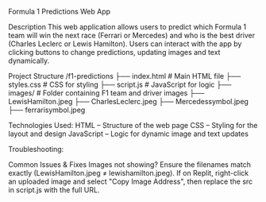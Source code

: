 Formula 1 Predictions Web App

Description
This web application allows users to predict which Formula 1 team will win the next race (Ferrari or Mercedes) and who is the best driver (Charles Leclerc or Lewis Hamilton). Users can interact with the app by clicking buttons to change predictions, updating images and text dynamically.



Project Structure
/f1-predictions
  ├── index.html        # Main HTML file
  ├── styles.css        # CSS for styling
  ├── script.js         # JavaScript for logic
  ├── images/           # Folder containing F1 team and driver images
      ├── LewisHamilton.jpeg
      ├── CharlesLeclerc.jpeg
      ├── Mercedessymbol.jpeg
      ├── ferrarisymbol.jpeg

Technologies Used:
HTML – Structure of the web page
CSS – Styling for the layout and design
JavaScript – Logic for dynamic image and text updates

Troubleshooting:

Common Issues & Fixes
Images not showing?
Ensure the filenames match exactly (LewisHamilton.jpeg ≠ lewishamilton.jpeg).
If on Replit, right-click an uploaded image and select "Copy Image Address", then replace the src in script.js with the full URL.



